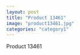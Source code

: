 ```yaml
---
layout: post
title: "Product 13461"
image: "product13461.jpg"
categories: "category1"
---
```

Product 13461
